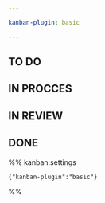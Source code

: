 ```yaml
---

kanban-plugin: basic

---
```


## TO DO



## IN PROCCES



## IN REVIEW



## DONE





%% kanban:settings
```
{"kanban-plugin":"basic"}
```
%%